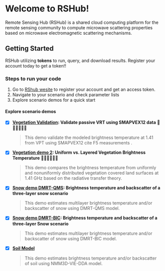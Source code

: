 # Welcome to RSHub!
Remote Sensing Hub (RSHub) is a shared cloud computing platform for the remote sensing community to compute microwave scattering properties based on microwave electromagnetic scattering mechanisms.

## Getting Started
RSHub utilizing **tokens** to run, query, and download results. Register your account today to get a token!!

### Steps to run your code
1. Go to [RShub wesite](https://rshub.zju.edu.cn/Login) to register your account and get an access token.
2. Navigate to your scenario and check parameter lists
3. Explore scenario demos for a quick start
      
#### Explore scenario demos
- [x] **[Vegetation Validation](https://github.com/zjuiEMLab/rshub/blob/main/demo/Vegetation-Validation.ipynb): Validate passive VRT using SMAPVEX12 data** 🌵🌲🌳🎍🎋🌾

    > This demo validate the modeled brightness temperature at 1.41 from VPT using SMAPVEX12 cite F5 measurements .

- [x] **[Vegetation demo 2](https://github.com/zjuiEMLab/rshub/blob/main/demo/Vegetation-demo-2.ipynb): Uniform vs. Layered Vegetation Brightness Temperature** 🌵🌲🌳🎍🎋🌾

    > This demo compares the brightness temperature from uniformly and nonuniformly distributed vegetation covered land surfaces at 1.41 GHz based on the radiative transfer theory.

- [x] **[Snow demo DMRT-QMS](https://github.com/zjuiEMLab/rshub/blob/main/demo/Snow-demo-DMRT-QMS.ipynb): Brightness temperature and backscatter of a three-layer snow scenario**

    > This demo estimates multilayer brightness temperature and/or backscatter of snow using DMRT-QMS model.

- [x] **[Snow demo DMRT-BIC](https://github.com/zjuiEMLab/rshub/blob/main/demo/Snow-demo-DMRT-BIC.ipynb): Brightness temperature and backscatter of a three-layer Snow scenario**

    > This demo estimates multilayer brightness temperature and/or backscatter of snow using DMRT-BIC model.

- [x] **[Soil Model](https://github.com/zjuiEMLab/rshub/blob/main/demo/Soil-demo-1.ipynb)**
    > This demo estimates brightness temperature and/or backscatter of soil using NMM3D-VIE-DDA model.
